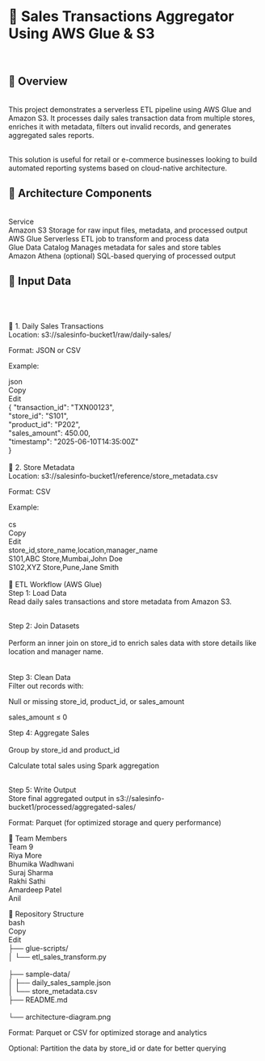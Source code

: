 <h1>🧾 Sales Transactions Aggregator Using AWS Glue & S3</h1><br>
<h2>📌 Overview</h2><br>
This project demonstrates a serverless ETL pipeline using AWS Glue and Amazon S3. It processes daily sales transaction data from multiple stores, enriches it with metadata, filters out invalid records, and generates aggregated sales reports.<br><br>

This solution is useful for retail or e-commerce businesses looking to build automated reporting systems based on cloud-native architecture.<br>

<h2>🧱 Architecture Components</h2><br>
Service	<br>
Amazon S3	Storage for raw input files, metadata, and processed output<br>
AWS Glue	Serverless ETL job to transform and process data<br>
Glue Data Catalog	Manages metadata for sales and store tables<br>
Amazon Athena (optional)	SQL-based querying of processed output<br>

<h2>📂 Input Data</h2><br><br><br>
🛒 1. Daily Sales Transactions<br>
Location: s3://salesinfo-bucket1/raw/daily-sales/<br>

Format: JSON or CSV<br>

Example:<br>

json<br>
Copy<br>
Edit<br>
{
  "transaction_id": "TXN00123",<br>
  "store_id": "S101",<br>
  "product_id": "P202",<br>
  "sales_amount": 450.00,<br>
  "timestamp": "2025-06-10T14:35:00Z"<br>
}<br><br>
🏬 2. Store Metadata<br>
Location: s3://salesinfo-bucket1/reference/store_metadata.csv<br>

Format: CSV<br>

Example:<br>
<br>
cs<br>
Copy<br>
Edit<br>
store_id,store_name,location,manager_name<br>
S101,ABC Store,Mumbai,John Doe<br>
S102,XYZ Store,Pune,Jane Smith<br><br>
🔄 ETL Workflow (AWS Glue)<br>
Step 1: Load Data<br>
Read daily sales transactions and store metadata from Amazon S3.<br><br>

Step 2: Join Datasets<br><br>
Perform an inner join on store_id to enrich sales data with store details like location and manager name.<br>
<br><br>
Step 3: Clean Data<br>
Filter out records with:<br>

Null or missing store_id, product_id, or sales_amount<br>

sales_amount ≤ 0<br>

Step 4: Aggregate Sales<br><br>
Group by store_id and product_id<br>

Calculate total sales using Spark aggregation<br><br>

Step 5: Write Output<br>
Store final aggregated output in s3://salesinfo-bucket1/processed/aggregated-sales/<br>

Format: Parquet (for optimized storage and query performance)<br>

👥 Team Members<br>
Team 9<br>
Riya More<br>
Bhumika Wadhwani<br>
Suraj Sharma<br>
Rakhi Sathi<br>
Amardeep Patel<br>
Anil <br>

📁 Repository Structure<br>
bash<br>
Copy<br>
Edit<br>
├── glue-scripts/<br>
│   └── etl_sales_transform.py <br>     
├── sample-data/<br>
│   ├── daily_sales_sample.json<br>
│   └── store_metadata.csv<br>
├── README.md<br>                     
└── architecture-diagram.png<br>         


Format: Parquet or CSV for optimized storage and analytics

Optional: Partition the data by store_id or date for better querying
